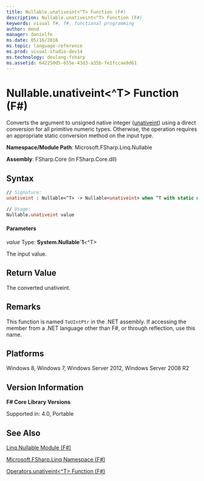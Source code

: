 ```yaml
---
title: Nullable.unativeint<^T> Function (F#)
description: Nullable.unativeint<^T> Function (F#)
keywords: visual f#, f#, functional programming
author: dend
manager: danielfe
ms.date: 05/16/2016
ms.topic: language-reference
ms.prod: visual-studio-dev14
ms.technology: devlang-fsharp
ms.assetid: 642250d5-655e-43d3-a35b-fe1fccae8d61 
---
```


# Nullable.unativeint<^T> Function (F#)

Converts the argument to unsigned native integer ([unativeint](https://msdn.microsoft.com/library/9d2946a7-ace9-48a4-8cff-7894b8e7de86)) using a direct conversion for all primitive numeric types. Otherwise, the operation requires an appropriate static conversion method on the input type.

**Namespace/Module Path**: Microsoft.FSharp.Linq.Nullable

**Assembly**: FSharp.Core (in FSharp.Core.dll)


## Syntax

```fsharp
// Signature:
unativeint : Nullable<^T> -> Nullable<unativeint> when ^T with static member op_Explicit and ^T : (new : unit ->  ^T) and ^T : struct and ^T :> ValueType

// Usage:
Nullable.unativeint value
```

#### Parameters
*value*
Type: **System.Nullable&#96;1**&lt;^T&gt;


The input value.




## Return Value
The converted unativeint.


## Remarks
This function is named `ToUIntPtr` in the .NET assembly. If accessing the member from a .NET language other than F#, or through reflection, use this name.


## Platforms
Windows 8, Windows 7, Windows Server 2012, Windows Server 2008 R2


## Version Information
**F# Core Library Versions**

Supported in: 4.0, Portable




## See Also
[Linq.Nullable Module &#40;F&#35;&#41;](Linq.Nullable-Module-%5BFSharp%5D.md)

[Microsoft.FSharp.Linq Namespace &#40;F&#35;&#41;](Microsoft.FSharp.Linq-Namespace-%5BFSharp%5D.md)

[Operators.unativeint&#60;^T&#62; Function &#40;F&#35;&#41;](Operators.unativeint%5B%5ET%5D-Function-%5BFSharp%5D.md)

